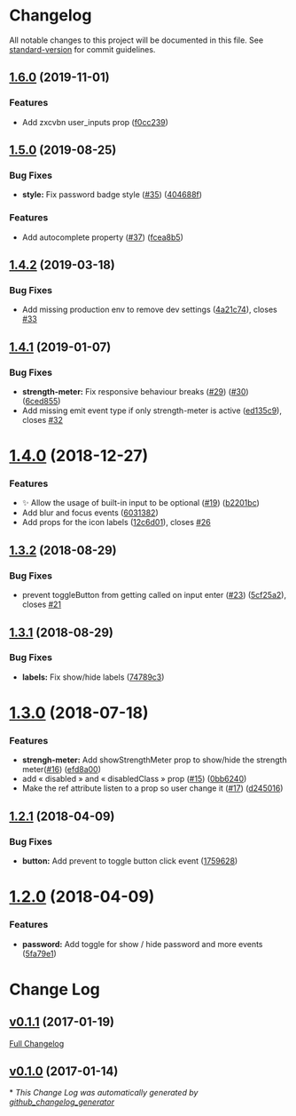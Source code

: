 # Changelog

All notable changes to this project will be documented in this file. See [standard-version](https://github.com/conventional-changelog/standard-version) for commit guidelines.

## [1.6.0](https://github.com/apertureless/vue-password-strength-meter/compare/v1.5.0...v1.6.0) (2019-11-01)


### Features

* Add zxcvbn user_inputs prop ([f0cc239](https://github.com/apertureless/vue-password-strength-meter/commit/f0cc239))

## [1.5.0](https://github.com/apertureless/vue-password-strength-meter/compare/v1.4.2...v1.5.0) (2019-08-25)


### Bug Fixes

* **style:** Fix password badge style ([#35](https://github.com/apertureless/vue-password-strength-meter/issues/35)) ([404688f](https://github.com/apertureless/vue-password-strength-meter/commit/404688f))


### Features

* Add autocomplete property ([#37](https://github.com/apertureless/vue-password-strength-meter/issues/37)) ([fcea8b5](https://github.com/apertureless/vue-password-strength-meter/commit/fcea8b5))

## [1.4.2](https://github.com/apertureless/vue-password-strength-meter/compare/v1.4.1...v1.4.2) (2019-03-18)


### Bug Fixes

* Add missing production env to remove dev settings ([4a21c74](https://github.com/apertureless/vue-password-strength-meter/commit/4a21c74)), closes [#33](https://github.com/apertureless/vue-password-strength-meter/issues/33)



<a name="1.4.1"></a>
## [1.4.1](https://github.com/apertureless/vue-password-strength-meter/compare/v1.4.0...v1.4.1) (2019-01-07)


### Bug Fixes

* **strength-meter:** Fix responsive behaviour breaks ([#29](https://github.com/apertureless/vue-password-strength-meter/issues/29)) ([#30](https://github.com/apertureless/vue-password-strength-meter/issues/30)) ([6ced855](https://github.com/apertureless/vue-password-strength-meter/commit/6ced855))
* Add missing emit event type if only strength-meter is active ([ed135c9](https://github.com/apertureless/vue-password-strength-meter/commit/ed135c9)), closes [#32](https://github.com/apertureless/vue-password-strength-meter/issues/32)



<a name="1.4.0"></a>
# [1.4.0](https://github.com/apertureless/vue-password-strength-meter/compare/v1.3.2...v1.4.0) (2018-12-27)


### Features

* ✨ Allow the usage of built-in input to be optional ([#19](https://github.com/apertureless/vue-password-strength-meter/issues/19)) ([b2201bc](https://github.com/apertureless/vue-password-strength-meter/commit/b2201bc))
* Add blur and focus events ([6031382](https://github.com/apertureless/vue-password-strength-meter/commit/6031382))
* Add props for the icon labels ([12c6d01](https://github.com/apertureless/vue-password-strength-meter/commit/12c6d01)), closes [#26](https://github.com/apertureless/vue-password-strength-meter/issues/26)



<a name="1.3.2"></a>
## [1.3.2](https://github.com/apertureless/vue-password-strength-meter/compare/v1.3.1...v1.3.2) (2018-08-29)


### Bug Fixes

* prevent toggleButton from getting called on input enter ([#23](https://github.com/apertureless/vue-password-strength-meter/issues/23)) ([5cf25a2](https://github.com/apertureless/vue-password-strength-meter/commit/5cf25a2)), closes [#21](https://github.com/apertureless/vue-password-strength-meter/issues/21)



<a name="1.3.1"></a>
## [1.3.1](https://github.com/apertureless/vue-password-strength-meter/compare/v1.3.0...v1.3.1) (2018-08-29)


### Bug Fixes

* **labels:** Fix show/hide labels ([74789c3](https://github.com/apertureless/vue-password-strength-meter/commit/74789c3))



<a name="1.3.0"></a>
# [1.3.0](https://github.com/apertureless/vue-password-strength-meter/compare/v1.2.1...v1.3.0) (2018-07-18)


### Features

* **strengh-meter:** Add showStrengthMeter prop to show/hide the strength meter([#16](https://github.com/apertureless/vue-password-strength-meter/issues/16)) ([efd8a00](https://github.com/apertureless/vue-password-strength-meter/commit/efd8a00))
* add « disabled » and « disabledClass » prop ([#15](https://github.com/apertureless/vue-password-strength-meter/issues/15)) ([0bb6240](https://github.com/apertureless/vue-password-strength-meter/commit/0bb6240))
* Make the ref attribute listen to a prop so user change it  ([#17](https://github.com/apertureless/vue-password-strength-meter/issues/17)) ([d245016](https://github.com/apertureless/vue-password-strength-meter/commit/d245016))



<a name="1.2.1"></a>
## [1.2.1](https://github.com/apertureless/vue-password-strength-meter/compare/v1.2.0...v1.2.1) (2018-04-09)


### Bug Fixes

* **button:** Add prevent to toggle button click event ([1759628](https://github.com/apertureless/vue-password-strength-meter/commit/1759628))



<a name="1.2.0"></a>
# [1.2.0](https://github.com/apertureless/vue-password-strength-meter/compare/v1.1.1...v1.2.0) (2018-04-09)


### Features

* **password:** Add toggle for show / hide password and more events ([5fa79e1](https://github.com/apertureless/vue-password-strength-meter/commit/5fa79e1))



# Change Log

## [v0.1.1](https://github.com/apertureless/vue-password-strength-meter/tree/v0.1.1) (2017-01-19)
[Full Changelog](https://github.com/apertureless/vue-password-strength-meter/compare/v0.1.0...v0.1.1)

## [v0.1.0](https://github.com/apertureless/vue-password-strength-meter/tree/v0.1.0) (2017-01-14)


\* *This Change Log was automatically generated by [github_changelog_generator](https://github.com/skywinder/Github-Changelog-Generator)*